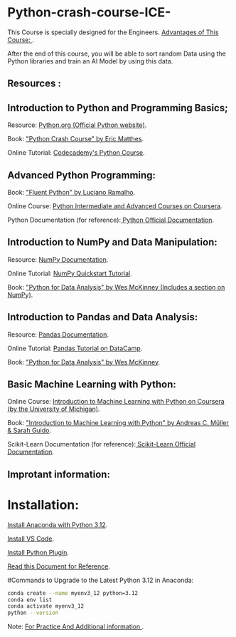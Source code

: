 # Python-crash-course-ICE-
This Course is specially designed for the Engineers. 
[Advantages of This Course: ](https://www.irjet.net/archives/V8/i1/IRJET-V8I1102.pdf).

After the end of this course, you will be able to sort random Data using the Python libraries and train an AI Model by using this data.
## Resources :
## Introduction to Python and Programming Basics;
Resource: [Python.org (Official Python website)](https://www.python.org/).

Book: ["Python Crash Course" by Eric Matthes](https://mega.nz/file/xz0FxKCK#l0sBRkOyzVqAqGgPnhxSjYYJMJ6pdyvF6UsaB7Lqfpg).

Online Tutorial: [Codecademy's Python Course](https://www.codecademy.com/learn/learn-python-3).

## Advanced Python Programming: 

Book: ["Fluent Python" by Luciano Ramalho](https://mega.nz/file/hv9BzCZK#tgv-KsoR1GA1_JjY5EmwZaNCbS0NB5Uk7h65Y2BQJHc).

Online Course: [Python Intermediate and Advanced Courses on Coursera](https://www.coursera.org/).

Python Documentation (for reference):[ Python Official Documentation](https://docs.python.org/3/).


## Introduction to NumPy and Data Manipulation:
Resource: [NumPy Documentation](https://numpy.org/doc/stable/).

Online Tutorial: [NumPy Quickstart Tutorial](https://numpy.org/doc/stable/user/quickstart.html).

Book: ["Python for Data Analysis" by Wes McKinney (Includes a section on NumPy)](https://mega.nz/file/YqEGwSoa#6zZbBQ0H6RP3KdmzSCYvOMPnO3pQ5iMq_BUhl9EhiiM).

## Introduction to Pandas and Data Analysis:
Resource: [Pandas Documentation](https://pandas.pydata.org/pandas-docs/stable/).

Online Tutorial: [Pandas Tutorial on DataCamp](https://www.datacamp.com/community/tutorials/pandas-tutorial-dataframe-python).

Book: ["Python for Data Analysis" by Wes McKinney](https://mega.nz/file/Aj9xkLgD#A84yjrud4_FDrbAGhTkMWU-z-BVX_tSHxH0qTgFbNcs).

## Basic Machine Learning with Python:
Online Course: [Introduction to Machine Learning with Python on Coursera (by the University of Michigan)](https://www.coursera.org/specializations/introduction-machine-learning).

Book: ["Introduction to Machine Learning with Python" by Andreas C. Müller & Sarah Guido](https://mega.nz/file/Aj9xkLgD#A84yjrud4_FDrbAGhTkMWU-z-BVX_tSHxH0qTgFbNcs).

Scikit-Learn Documentation (for reference):[ Scikit-Learn Official Documentation](https://scikit-learn.org/stable/documentation.html).


## Improtant information:
# Installation: 
[Install Anaconda with Python 3.12](https://www.anaconda.com/download).

[Install VS Code](https://code.visualstudio.com/).

[Install Python Plugin](https://marketplace.visualstudio.com/items?itemName=ms-python.python).

[Read this Document for Reference](https://python.plainenglish.io/typed-python-for-typescript-developers-791145e7171c).

#Commands to Upgrade to the Latest Python 3.12 in Anaconda:
```bash
conda create --name myenv3_12 python=3.12
conda env list
conda activate myenv3_12
python --version
```
Note: 
[For Practice And Additional information ](https://github.com/panaverse/learn-modern-python#learning-material).
